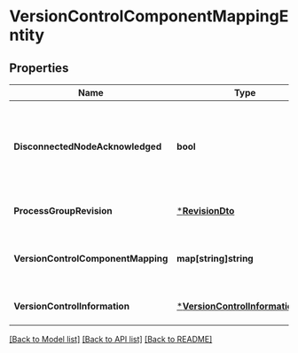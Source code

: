 # VersionControlComponentMappingEntity

## Properties
Name | Type | Description | Notes
------------ | ------------- | ------------- | -------------
**DisconnectedNodeAcknowledged** | **bool** | Acknowledges that this node is disconnected to allow for mutable requests to proceed. | [optional] [default to null]
**ProcessGroupRevision** | [***RevisionDto**](RevisionDTO.md) |  | [optional] [default to null]
**VersionControlComponentMapping** | **map[string]string** | The mapping of Versioned Component Identifiers to instance ID&#x27;s | [optional] [default to null]
**VersionControlInformation** | [***VersionControlInformationDto**](VersionControlInformationDTO.md) |  | [optional] [default to null]

[[Back to Model list]](../README.md#documentation-for-models) [[Back to API list]](../README.md#documentation-for-api-endpoints) [[Back to README]](../README.md)


